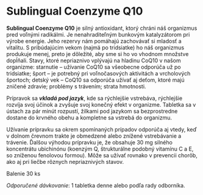 Sublingual Coenzyme Q10
=======================

**Sublingual Coenzyme Q10** je silný antioxidant, ktorý chráni náš organizmus
pred voľnými radikálmi. Je nenahraditeľným bunkovým katalyzátorom pri výrobe
energie. Jeho rezervy nám pomáhajú zachovávať si mladosť a vitalitu. S
pribúdajúcim vekom (najmä po tridsiatke) ho náš organizmus produkuje menej,
preto je dôležité, aby sme si ho vo vhodnom množstve dopĺňali. Stavy, ktoré
nepriaznivo vplývajú na hladinu CoQ10 v našom organizme: starnutie – užívanie
CoQ10 sa všeobecne odporúča už po tridsiatke; šport – je potrebný pri
voľnočasových aktivitách a vrcholových športoch; detský vek – CoQ10 sa odporúča
užívať aj deťom, ktoré majú zničené zdravie; problémy s trávením; strata
hmotnosti.

Prípravok sa ***vkladá pod jazyk***, kde sa rýchlejšie vstrebáva, rýchlejšie
rozvíja svoj účinok a zvyšuje svoj konečný efekt v organizme. Tabletka sa v
ústach za pár minút rozpustí, žilkami pod jazykom sa bezprostredne dostane do
krvného obehu a kompletne sa vstrebá do organizmu.

Užívanie prípravku sa okrem spomínaných prípadov odporúča aj vtedy, keď v dolnom
črevnom trakte je obmedzené alebo znížené vstrebávanie a trávenie. Ďalšou
výhodou prípravku je, že obsahuje 30 mg silného koncentrátu ubichinónu (koenzým
Q, štrukturálne podobný vitamínu C a E, so zníženou fenolovou formou). Môže sa
užívať rovnako v prevencii chorôb, ako aj pri liečbe rôznych nepriaznivých
stavov.

Balenie 30 ks

*Odporučené dávkovanie*: 1 tabletka denne alebo podľa rady odborníka.

